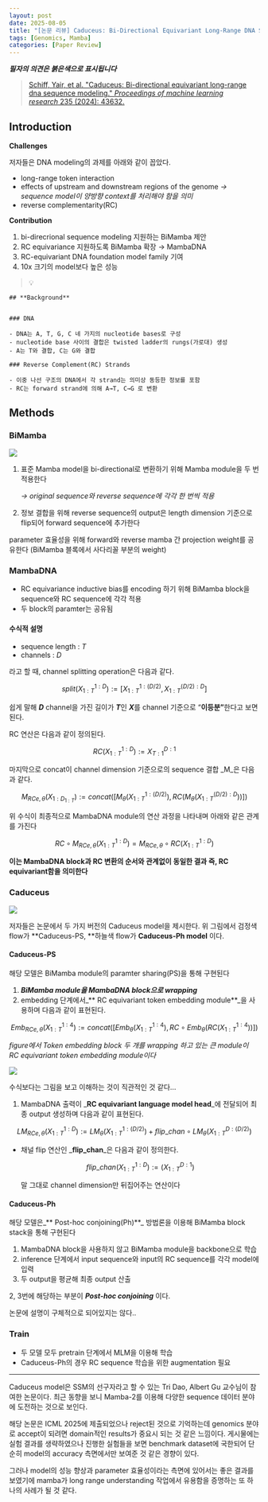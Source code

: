 ```yaml
---
layout: post
date: 2025-08-05
title: "[논문 리뷰] Caduceus: Bi-Directional Equivariant Long-Range DNA Sequence Modeling"
tags: [Genomics, Mamba]
categories: [Paper Review]
---
```


<span class="notion-red">_**필자의 의견은 붉은색으로 표시됩니다**_</span>


> [Schiff, Yair, et al. "Caduceus: Bi-directional equivariant long-range dna sequence modeling." ](https://pmc.ncbi.nlm.nih.gov/articles/PMC12189541/)[_Proceedings of machine learning research_](https://pmc.ncbi.nlm.nih.gov/articles/PMC12189541/)[ 235 (2024): 43632.](https://pmc.ncbi.nlm.nih.gov/articles/PMC12189541/)



## Introduction


**Challenges**


저자들은 DNA modeling의 과제를 아래와 같이 꼽았다.

- long-range token interaction
- effects of upstream and downstream regions of the genome 
_→ sequence model이 양방향 context를 처리해야 함을 의미_
- reverse complementarity(RC)

**Contribution**

1. bi-direcrional sequence modeling 지원하는 BiMamba 제안
1. RC equivariance 지원하도록 BiMamba 확장 → MambaDNA
1. RC-equivariant DNA foundation model family 기여
1. 10x 크기의 model보다 높은 성능

> 💡 


	## **Background**


	### DNA

	- DNA는 A, T, G, C 네 가지의 nucleotide bases로 구성
	- nucleotide base 사이의 결합은 twisted ladder의 rungs(가로대) 생성
	- A는 T와 결합, C는 G와 결합

	### Reverse Complement(RC) Strands

	- 이중 나선 구조의 DNA에서 각 strand는 의미상 동등한 정보를 포함
	- RC는 forward strand에 의해 A→T, C→G 로 변환


## Methods



### BiMamba


![](https://prod-files-secure.s3.us-west-2.amazonaws.com/542b861c-36a8-4051-84e5-8804b6728dba/2c247d59-7815-4980-99f0-8f0d21f445a7/image.png?X-Amz-Algorithm=AWS4-HMAC-SHA256&X-Amz-Content-Sha256=UNSIGNED-PAYLOAD&X-Amz-Credential=ASIAZI2LB466Y2QRZD6T%2F20250819%2Fus-west-2%2Fs3%2Faws4_request&X-Amz-Date=20250819T132142Z&X-Amz-Expires=3600&X-Amz-Security-Token=IQoJb3JpZ2luX2VjEHMaCXVzLXdlc3QtMiJHMEUCIDma79Z7crDa61SQwYThegS3w32IHBSwi%2Bqp7RtyPunSAiEAtQfI7pisIFpL8K0C%2FuwaJvMAq0sgI78C%2FJR7%2BB%2BWixoqiAQIvP%2F%2F%2F%2F%2F%2F%2F%2F%2F%2FARAAGgw2Mzc0MjMxODM4MDUiDPbxLEUAek%2B2vVZF1CrcA421HO2oswFb457aLqH4tOq94gL0FX2Bk3gfswrCFP6L67N9i10vRRnL9e%2F3EMUXgY7hXkeBo6as9lnqu2ocWGUOSiddIjr9%2BRfycZ%2FXuwbqg3Aq64gcUMlUKx21w3psPD8H5biX7lOT%2F88s2uURIDr1mk8CoJ4jjHT7gGCXToCiD%2Ftx6XNE6Gq0IN0%2B4N8gJHXxnFaUrS%2F3RDdkovwdf1tOICKRo1jay5r3NLOZLqmyyuTCMtIKKYwAm6lUobESrbSRl5uhONaHPEC%2FQMxOJJdmTNoEoxwtWPKO2f0iOwa7rnZPRhbg9jfwQ%2BaZYZm3F1hByGyp21wX9T7YiT1EJ4F3ryGvc1k4fGqsR38bxX3ityHh664xbaFGA371XDoJzKiJWy4R%2BrG0WIk8V1PggdbRyUkVJ%2BDT1RYjwWNv08NFeNhdClD4ORizu6HidY3zUxbNJ5K2dcIxkO1gKGi7MaakxnC6xfUrkrpkEyhFGMB%2B%2BJhaYr3Wn8%2F%2F2CgMjJg3PRKTGkgVT%2BvPW6zJsAdSxCzR5ImGELU0M9WvOEJn%2F1RRwpZd3aSKpY26PeIofblJ2SfwAD3qO4CD1JjOJKZiSklNqvGBueHEUWlewOZM52rYCmYIE9g99rNJJdi1MKmlkcUGOqUBx4rjryMCTutUkt2SeaOnhmbU8Akh7UjzuaJqdnaqtd%2BLddkfe0FnwDV7zfPogC75XhoojJJBtImDFPg5OoEEI0P9w%2FZLIrhYUx5fj5%2FfVlInT05iyOiuoybyKyKVhAu5x%2BrpwVI0E840%2F2b66NqiCY2DU%2F5EOtwnDlFinR0KWxkH9%2BNHLzLaY2lLDT8%2B0lZIvvg1IKmSVNKNWUFiw3xY9nliCWD%2F&X-Amz-Signature=5ae454ad9b6c099a828008562d80fc85e0c760f38cf2dc11bb82281c0898fa0b&X-Amz-SignedHeaders=host&x-amz-checksum-mode=ENABLED&x-id=GetObject)

1. 표준 Mamba model을 bi-directional로 변환하기 위해 Mamba module을 두 번 적용한다

	_→ original sequence와 reverse sequence에 각각 한 번씩 적용_

1. 정보 결합을 위해 reverse sequence의 output은 length dimension 기준으로 flip되어 forward sequence에 추가한다

parameter 효율성을 위해 forward와 reverse mamba 간 projection weight를 공유한다 (BiMamba 블록에서 사다리꼴 부분의 weight)



### MambaDNA

- RC equivariance inductive bias를 encoding 하기 위해 BiMamba block을 sequence와 RC sequence에 각각 적용
- 두 block의 paramter는 공유됨


#### 수식적 설명

- sequence length : _T_
- channels : _D_

라고 할 때,  channel splitting operation은 다음과 같다.


$$
split(X^{1:D}_{1:T}):=[X^{1:(D/2)}_{1:T},X^{(D/2):D}_{1:T}]
$$


<span class="notion-red">쉽게 말해 </span><span class="notion-red">_**D**_</span><span class="notion-red"> channel을 가진 길이가 </span><span class="notion-red">_**T**_</span><span class="notion-red">인 </span><span class="notion-red">_**X**_</span><span class="notion-red">를 channel 기준으로 “</span><span class="notion-red">**이등분”**</span><span class="notion-red">한다고 보면 된다.</span>


RC 연산은 다음과 같이 정의된다.


$$
RC(X^{1:D}_{1:T}):=X^{D:1}_{T:1}
$$


마지막으로 concat이 channel dimension 기준으로의 sequence 결합 _M_은 다음과 같다.


$$
M_{RCe,\theta}(X_{1:D_{1:T}}):=concat([M_{\theta}(X^{1:(D/2)}_{1:T}),RC(M_{\theta}(X^{(D/2):D}_{1:T}))])
$$


위 수식이 최종적으로 MambaDNA module의 연산 과정을 나타내며 아래와 같은 관계를 가진다


$$
RC\circ M_{RCe,\theta}(X^{1:D}_{1:T}) = M_{RCe,\theta} \circ RC(X^{1:D}_{1:T})
$$


**이는 MambaDNA block과 RC 변환의 순서와 관계없이 동일한 결과 즉, RC equivariant함을 의미한다**



### Caduceus


![](https://prod-files-secure.s3.us-west-2.amazonaws.com/542b861c-36a8-4051-84e5-8804b6728dba/f94a60d7-8145-473b-aef9-7c68d3ec604a/image.png?X-Amz-Algorithm=AWS4-HMAC-SHA256&X-Amz-Content-Sha256=UNSIGNED-PAYLOAD&X-Amz-Credential=ASIAZI2LB466Y2QRZD6T%2F20250819%2Fus-west-2%2Fs3%2Faws4_request&X-Amz-Date=20250819T132142Z&X-Amz-Expires=3600&X-Amz-Security-Token=IQoJb3JpZ2luX2VjEHMaCXVzLXdlc3QtMiJHMEUCIDma79Z7crDa61SQwYThegS3w32IHBSwi%2Bqp7RtyPunSAiEAtQfI7pisIFpL8K0C%2FuwaJvMAq0sgI78C%2FJR7%2BB%2BWixoqiAQIvP%2F%2F%2F%2F%2F%2F%2F%2F%2F%2FARAAGgw2Mzc0MjMxODM4MDUiDPbxLEUAek%2B2vVZF1CrcA421HO2oswFb457aLqH4tOq94gL0FX2Bk3gfswrCFP6L67N9i10vRRnL9e%2F3EMUXgY7hXkeBo6as9lnqu2ocWGUOSiddIjr9%2BRfycZ%2FXuwbqg3Aq64gcUMlUKx21w3psPD8H5biX7lOT%2F88s2uURIDr1mk8CoJ4jjHT7gGCXToCiD%2Ftx6XNE6Gq0IN0%2B4N8gJHXxnFaUrS%2F3RDdkovwdf1tOICKRo1jay5r3NLOZLqmyyuTCMtIKKYwAm6lUobESrbSRl5uhONaHPEC%2FQMxOJJdmTNoEoxwtWPKO2f0iOwa7rnZPRhbg9jfwQ%2BaZYZm3F1hByGyp21wX9T7YiT1EJ4F3ryGvc1k4fGqsR38bxX3ityHh664xbaFGA371XDoJzKiJWy4R%2BrG0WIk8V1PggdbRyUkVJ%2BDT1RYjwWNv08NFeNhdClD4ORizu6HidY3zUxbNJ5K2dcIxkO1gKGi7MaakxnC6xfUrkrpkEyhFGMB%2B%2BJhaYr3Wn8%2F%2F2CgMjJg3PRKTGkgVT%2BvPW6zJsAdSxCzR5ImGELU0M9WvOEJn%2F1RRwpZd3aSKpY26PeIofblJ2SfwAD3qO4CD1JjOJKZiSklNqvGBueHEUWlewOZM52rYCmYIE9g99rNJJdi1MKmlkcUGOqUBx4rjryMCTutUkt2SeaOnhmbU8Akh7UjzuaJqdnaqtd%2BLddkfe0FnwDV7zfPogC75XhoojJJBtImDFPg5OoEEI0P9w%2FZLIrhYUx5fj5%2FfVlInT05iyOiuoybyKyKVhAu5x%2BrpwVI0E840%2F2b66NqiCY2DU%2F5EOtwnDlFinR0KWxkH9%2BNHLzLaY2lLDT8%2B0lZIvvg1IKmSVNKNWUFiw3xY9nliCWD%2F&X-Amz-Signature=6eccbccf3edfe5d6144661fe81375df1d0346d6aaf7f1af3df89e74d03c6edad&X-Amz-SignedHeaders=host&x-amz-checksum-mode=ENABLED&x-id=GetObject)


저자들은 논문에서 두 가지 버전의 Caduceus model을 제시한다. 위 그림에서 검정색 flow가 **Caduceus-PS, **하늘색 flow가 **Caduceus-Ph model** 이다.



#### Caduceus-PS


해당 모델은 BiMamba module의 paramter sharing(PS)을 통해 구현된다

1. _**BiMamba module을 MambaDNA block으로 wrapping**_
1. embedding 단계에서_** RC equivariant token embedding module**_을 사용하며 다음과 같이 표현된다.

$$
Emb_{RCe,\theta}(X^{1:4}_{1:T}):=concat([Emb_{\theta}(X^{1:4}_{1:T}),RC \circ Emb_{\theta}(RC(X^{1:4}_{1:T}))])
$$


_figure에서 Token embedding block 두 개를 wrapping 하고 있는 큰 module이 RC equivariant token embedding module이다_


![](https://prod-files-secure.s3.us-west-2.amazonaws.com/542b861c-36a8-4051-84e5-8804b6728dba/b175e4da-71eb-4e91-8c23-a06dabe673c9/image.png?X-Amz-Algorithm=AWS4-HMAC-SHA256&X-Amz-Content-Sha256=UNSIGNED-PAYLOAD&X-Amz-Credential=ASIAZI2LB466Y2QRZD6T%2F20250819%2Fus-west-2%2Fs3%2Faws4_request&X-Amz-Date=20250819T132142Z&X-Amz-Expires=3600&X-Amz-Security-Token=IQoJb3JpZ2luX2VjEHMaCXVzLXdlc3QtMiJHMEUCIDma79Z7crDa61SQwYThegS3w32IHBSwi%2Bqp7RtyPunSAiEAtQfI7pisIFpL8K0C%2FuwaJvMAq0sgI78C%2FJR7%2BB%2BWixoqiAQIvP%2F%2F%2F%2F%2F%2F%2F%2F%2F%2FARAAGgw2Mzc0MjMxODM4MDUiDPbxLEUAek%2B2vVZF1CrcA421HO2oswFb457aLqH4tOq94gL0FX2Bk3gfswrCFP6L67N9i10vRRnL9e%2F3EMUXgY7hXkeBo6as9lnqu2ocWGUOSiddIjr9%2BRfycZ%2FXuwbqg3Aq64gcUMlUKx21w3psPD8H5biX7lOT%2F88s2uURIDr1mk8CoJ4jjHT7gGCXToCiD%2Ftx6XNE6Gq0IN0%2B4N8gJHXxnFaUrS%2F3RDdkovwdf1tOICKRo1jay5r3NLOZLqmyyuTCMtIKKYwAm6lUobESrbSRl5uhONaHPEC%2FQMxOJJdmTNoEoxwtWPKO2f0iOwa7rnZPRhbg9jfwQ%2BaZYZm3F1hByGyp21wX9T7YiT1EJ4F3ryGvc1k4fGqsR38bxX3ityHh664xbaFGA371XDoJzKiJWy4R%2BrG0WIk8V1PggdbRyUkVJ%2BDT1RYjwWNv08NFeNhdClD4ORizu6HidY3zUxbNJ5K2dcIxkO1gKGi7MaakxnC6xfUrkrpkEyhFGMB%2B%2BJhaYr3Wn8%2F%2F2CgMjJg3PRKTGkgVT%2BvPW6zJsAdSxCzR5ImGELU0M9WvOEJn%2F1RRwpZd3aSKpY26PeIofblJ2SfwAD3qO4CD1JjOJKZiSklNqvGBueHEUWlewOZM52rYCmYIE9g99rNJJdi1MKmlkcUGOqUBx4rjryMCTutUkt2SeaOnhmbU8Akh7UjzuaJqdnaqtd%2BLddkfe0FnwDV7zfPogC75XhoojJJBtImDFPg5OoEEI0P9w%2FZLIrhYUx5fj5%2FfVlInT05iyOiuoybyKyKVhAu5x%2BrpwVI0E840%2F2b66NqiCY2DU%2F5EOtwnDlFinR0KWxkH9%2BNHLzLaY2lLDT8%2B0lZIvvg1IKmSVNKNWUFiw3xY9nliCWD%2F&X-Amz-Signature=d3b861e2fa2eeb51ff025934302812ab50f87fcbacf318c3a95659c86c85020c&X-Amz-SignedHeaders=host&x-amz-checksum-mode=ENABLED&x-id=GetObject)


<span class="notion-red">수식보다는 그림을 보고 이해하는 것이 직관적인 것 같다…</span>

1. MambaDNA 출력이 _**RC equivariant language model head**_에 전달되어 최종 output 생성하며 다음과 같이 표현된다.

$$
LM_{RCe,\theta}(X^{1:D}_{1:T}):= LM_{\theta}(X^{1:(D/2)}_{1:T})+flip\_chan\circ LM_{\theta}(X^{D:(D/2)}_{1:T})
$$

- 채널 flip 연산인 _**flip\_chan**_은 다음과 같이 정의한다.

	$$
	flip\_chan(X^{1:D}_{1:T}):=(X^{D:1}_{1:T})
	$$


	말 그대로 channel dimension만 뒤집어주는 연산이다



#### Caduceus-Ph


해당 모델은_** Post-hoc conjoining(Ph)**_ 방법론을 이용해 BiMamba block stack을 통해 구현된다

1. MambaDNA block을 사용하지 않고 BiMamba module을 backbone으로 학습
1. inference 단계에서 input sequence와 input의 RC sequence를 각각 model에 입력
1. 두 output을 평균해 최종 output 산출

2, 3번에 해당하는 부분이 _**Post-hoc conjoining**_ 이다.


<span class="notion-red">논문에 설명이 구체적으로 되어있지는 않다..</span>



### Train

- 두 모델 모두 pretrain 단계에서 MLM을 이용해 학습
- Caduceus-Ph의 경우 RC sequence 학습을 위한 augmentation 필요

---


<span class="notion-red">Caduceus model은 SSM의 선구자라고 할 수 있는 Tri Dao, Albert Gu 교수님이 참여한 논문이다. 최근 동향을 보니 Mamba-2를 이용해 다양한 sequence 데이터 분야에 도전하는 것으로 보인다.</span>


<span class="notion-red">해당 논문은 ICML 2025에 제출되었으나 reject된 것으로 기억하는데 genomics 분야로 accept이 되려면 domain적인 results가 중요시 되는 것 같은 느낌이다. 게시물에는 실험 결과를 생략하였으나 진행한 실험들을 보면 benchmark dataset에 국한되어 단순히 model의 accuracy 측면에서만 보여준 것 같은 경향이 있다.</span>


<span class="notion-red">그러나 model의 성능 향상과 parameter 효율성이라는 측면에 있어서는 좋은 결과를 보였기에 mamba가 long range understanding 작업에서 유용함을 증명하는 또 하나의 사례가 될 것 같다.</span>

